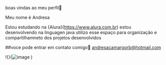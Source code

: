 boas vindas ao meu perfil💟

Meu nome é Andresa

Estou estudando na {Alura}(https://www.alura.com.br)
estou desenvolvendo na linguagen java
utilizo esse espaço para organização e compartilhamneto dos projetos desenvolvidos

##voce pode entrar em contato comigo📧
andresacamargorb@hotmail.com

!{}(![image](https://github.com/andresatec/andresatec/assets/170277900/adf72895-5bb2-4910-aaf6-b2c5996f2b4f)
)
